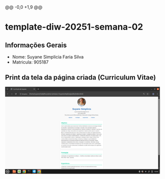 @@ -0,0 +1,9 @@
# template-diw-20251-semana-02

## Informações Gerais
- Nome: Suyane Simplicia Faria Silva
- Matricula: 905187

## Print da tela da página criada (Curriculum Vitae)
![Print da página do currículo](./curriculum.png)



